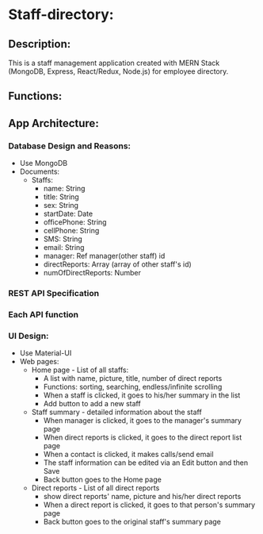 # Staff-directory:

## Description:
This is a staff management application created with MERN Stack (MongoDB, Express, React/Redux, Node.js) for employee directory.

## Functions:

## App Architecture:

### Database Design and Reasons:
* Use MongoDB
* Documents:
    * Staffs:
        * name: String
        * title: String
        * sex: String
        * startDate: Date
        * officePhone: String
        * cellPhone: String
        * SMS: String
        * email: String
        * manager: Ref manager(other staff) id
        * directReports: Array (array of other staff's id)
        * numOfDirectReports: Number

### REST API Specification


### Each API function


### UI Design:
* Use Material-UI
* Web pages:
    * Home page - List of all staffs:
        * A list with name, picture, title, number of direct reports
        * Functions: sorting, searching, endless/infinite scrolling
        * When a staff is clicked, it goes to his/her summary in the list
        * Add button to add a new staff
    * Staff summary - detailed information about the staff
        * When manager is clicked, it goes to the manager's summary page
        * When direct reports is clicked, it goes to the direct report list page
        * When a contact is clicked, it makes calls/send email
        * The staff information can be edited via an Edit button and then Save
        * Back button goes to the Home page
    * Direct reports - List of all direct reports
        * show direct reports' name, picture and his/her direct reports
        * When a direct report is clicked, it goes to that person's summary page
        * Back button goes to the original staff's summary page


        
